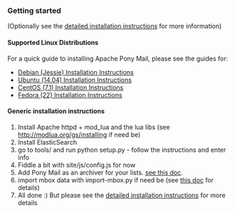 ### Getting started ###
(Optionally see the [detailed installation instructions](/docs/installing.html) for more information)

#### Supported Linux Distributions ####
For a quick guide to installing Apache Pony Mail, please see the guides for:

*  [Debian (Jessie) Installation Instructions](/docs/install.debian.html)
*  [Ubuntu (14.04) Installation Instructions](/docs/install.ubuntu.html)
*  [CentOS (7.1) Installation Instructions](/docs/install.centos.html)
*  [Fedora (22) Installation Instructions](/docs/install.fedora.html)

#### Generic installation instructions ####

1. Install Apache httpd + mod_lua and the lua libs (see http://modlua.org/gs/installing if need be)
2. Install ElasticSearch
3. go to tools/ and run python setup.py - follow the instructions and enter info
4. Fiddle a bit with site/js/config.js for now
5. Add Pony Mail as an archiver for your lists. [see this doc](/docs/archiving.html).
6. import mbox data with import-mbox.py if need be (see [this doc](/docs/importing.html) for details)
7. All done :) But please see the [detailed installation instructions](/docs/installing.html) for more details

